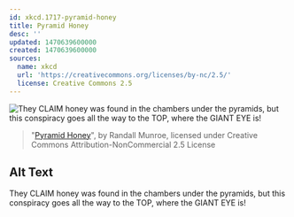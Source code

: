 ```yaml
---
id: xkcd.1717-pyramid-honey
title: Pyramid Honey
desc: ''
updated: 1470639600000
created: 1470639600000
sources:
  name: xkcd
  url: 'https://creativecommons.org/licenses/by-nc/2.5/'
  license: Creative Commons 2.5
---
```

![They CLAIM honey was found in the chambers under the pyramids, but this conspiracy goes all the way to the TOP, where the GIANT EYE is!](https://imgs.xkcd.com/comics/pyramid_honey.png)
> "[Pyramid Honey](https://xkcd.com/1717/)", by Randall Munroe, licensed under Creative Commons Attribution-NonCommercial 2.5 License

## Alt Text
They CLAIM honey was found in the chambers under the pyramids, but this conspiracy goes all the way to the TOP, where the GIANT EYE is!
